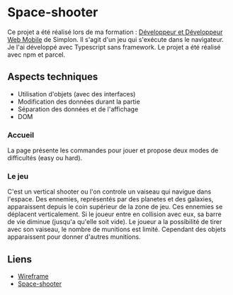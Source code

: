 # Space-shooter

Ce projet a été réalisé lors de ma formation : [Développeur et Développeur Web Mobile](https://simplon.co/formation/developpeur-web-et-web-mobile/11) de Simplon. Il s'agit d'un jeu qui s'exécute dans le navigateur. Je l'ai développé avec Typescript sans framework. Le projet a été réalisé avec npm et parcel.
## Aspects techniques 
- Utilisation d'objets (avec des interfaces)
- Modification des données durant la partie
- Séparation des données et de l'affichage
- DOM

### Accueil
La page présente les commandes pour jouer et propose deux modes de difficultés (easy ou hard).
### Le jeu
C'est un vertical shooter ou l'on controle un vaiseau qui navigue dans l'espace. Des ennemies, représentés par des planetes et des galaxies, apparaissent depuis le coin supérieur de la zone de jeu. Ces ennemies se déplacent verticalement. Si le joueur entre en collision avec eux, sa barre de vie diminue (jusqu'a qu'elle soit vide). Le joueur a la possibilité de tirer avec son vaiseau, le nombre de munitions est limité. Cependant des objets apparaissent pour donner d'autres munitions.
## Liens
- [Wireframe](https://figma.com/file/5mEK5T2YLbu0Vwy3uSqfAN/Untitled?node-id=0%3A1&t=BmFQfgYKGT1vFUqM-0)
- [Space-shooter](https://axel-reviron-space-shooter.netlify.app/)
